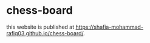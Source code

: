 # chess-board
this website is published at  https://shafia-mohammad-rafiq03.github.io/chess-board/.
